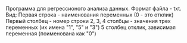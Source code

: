 Программа для регрессионого анализа данных.
Формат файла - txt.
Вид:
Первая строка - наименования переменных (0 - это отклик)
Первый столбец - номер строки
2, 3, 4 столбцы - значения трех переменных (их имена "1", "5" и "3")
5 столбец отклик, зависимая переменная (поименована как "0")
